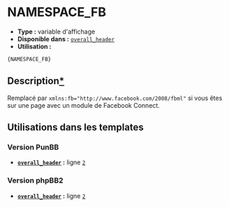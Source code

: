 # NAMESPACE_FB
* __Type :__ variable d'affichage
* __Disponible dans :__ [`overall_header`](../tpl/var/overall_header.md#readme)
* __Utilisation :__

```html
{NAMESPACE_FB}
```

## Description[*](https://fa-tvars.appspot.com/var/NAMESPACE_FB)
Remplacé par `xmlns:fb="http://www.facebook.com/2008/fbml"` si vous êtes sur une page avec un module de Facebook Connect.

## Utilisations dans les templates

### Version PunBB
* __[`overall_header`](../tpl/var/overall_header.md#readme) :__ ligne [`2`](../tpl/src/punbb/overall_header.tpl#L2)

### Version phpBB2
* __[`overall_header`](../tpl/var/overall_header.md#readme) :__ ligne [`2`](../tpl/src/subsilver/overall_header.tpl#L2)